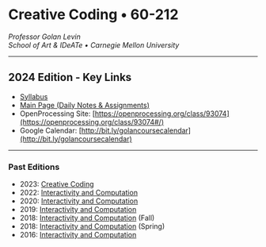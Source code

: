 # Creative Coding • 60-212

*Professor Golan Levin<br />
School of Art & IDeATe • Carnegie Mellon University*

---

## 2024 Edition - Key Links

* [Syllabus](2024/syllabus/60-212_syllabus_fall2024.md)
* [Main Page (Daily Notes & Assignments)](2024/README.md)
* OpenProcessing Site: [https://openprocessing.org/class/93074](https://openprocessing.org/class/93074#/) 
* Google Calendar: [http://bit.ly/golancoursecalendar](http://bit.ly/golancoursecalendar)

---

### Past Editions

* 2023: [Creative Coding](https://golancourses.net/fall23/)
* 2022: [Interactivity and Computation](https://courses.ideate.cmu.edu/60-212/s2022/)
* 2020: [Interactivity and Computation](https://courses.ideate.cmu.edu/60-212/f2020/)
* 2019: [Interactivity and Computation](https://ems.andrew.cmu.edu/2019-60212/)
* 2018: [Interactivity and Computation](https://ems.andrew.cmu.edu/2018_60212f/) (Fall)
* 2018: [Interactivity and Computation](https://ems.andrew.cmu.edu/2018/60212s/) (Spring)
* 2016: [Interactivity and Computation](https://ems.andrew.cmu.edu/2016-60212/)